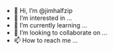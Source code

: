 - 👋 Hi, I’m @jimhalfzip
- 👀 I’m interested in ...
- 🌱 I’m currently learning ...
- 💞️ I’m looking to collaborate on ...
- 📫 How to reach me ...

<!---
jimhalfzip/jimhalfzip is a ✨ special ✨ repository because its `README.md` (this file) appears on your GitHub profile.
You can click the Preview link to take a look at your changes.
--->
